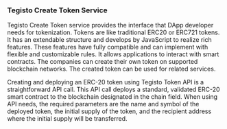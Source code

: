 ﻿### Tegisto Create Token Service

Tegisto Create Token service provides the interface that DApp developer needs for tokenization. Tokens are like traditional ERC20 or ERC721 tokens. It has an extendable structure and develops by JavaScript to realize rich features. These features have fully compatible and can implement with flexible and customizable rules. It allows applications to interact with smart contracts. The companies can create their own token on supported blockchain networks. The created token can be used for related services.

Creating and deploying an ERC-20 token using Tegisto Token API is a straightforward API call. This API call deploys a standard, validated ERC-20 smart contract to the blockchain designated in the chain field. When using API needs, the required parameters are the name and symbol of the deployed token, the initial supply of the token, and the recipient address where the initial supply will be transferred.
